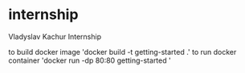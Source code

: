 # internship
Vladyslav Kachur Internship

to build docker image 'docker build -t getting-started .'
to run docker container 'docker run -dp 80:80 getting-started '